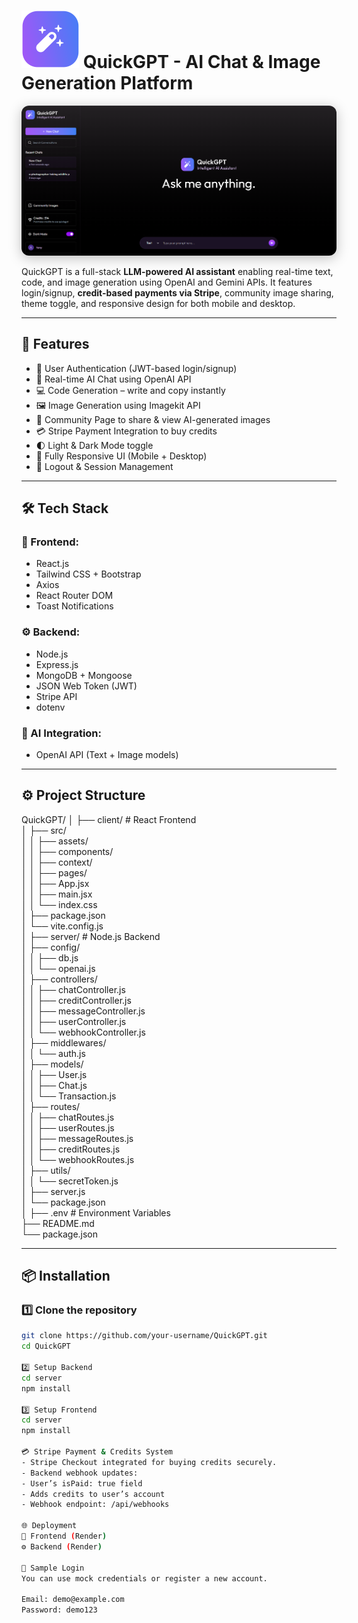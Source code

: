# ![alt text](client/public/favicon.svg) QuickGPT - AI Chat & Image Generation Platform

<p align="center">
  <img src="client/public/Screenshot_2025-10-07_164225.png" 
       alt="QuickGPT Project Preview" 
       width="800" 
       style="border-radius: 12px; box-shadow: 0px 4px 20px rgba(0,0,0,0.25);" />
</p>

QuickGPT is a full-stack **LLM-powered AI assistant** enabling real-time text, code,
and image generation using OpenAI and Gemini APIs. It features login/signup,
**credit-based payments via Stripe**, community image sharing, theme toggle, and
responsive design for both mobile and desktop.   

---

## 🚀 Features

- 🔐 User Authentication (JWT-based login/signup)  
- 💬 Real-time AI Chat using OpenAI API  
- 💻 Code Generation – write and copy instantly  
- 🖼️ Image Generation using Imagekit API  
- 🌆 Community Page to share & view AI-generated images  
- 💳 Stripe Payment Integration to buy credits  
- 🌓 Light & Dark Mode toggle  
- 📱 Fully Responsive UI (Mobile + Desktop)  
- 🚪 Logout & Session Management  

---

## 🛠️ Tech Stack

### 🧩 Frontend:
- React.js  
- Tailwind CSS + Bootstrap  
- Axios  
- React Router DOM  
- Toast Notifications  

### ⚙️ Backend:
- Node.js  
- Express.js  
- MongoDB + Mongoose  
- JSON Web Token (JWT)  
- Stripe API  
- dotenv  

### 🧠 AI Integration:
- OpenAI API (Text + Image models)

---

## ⚙️ Project Structure

QuickGPT/
│
├── client/                  # React Frontend  
│   ├── src/  
│   │   ├── assets/  
│   │   ├── components/  
│   │   ├── context/  
│   │   ├── pages/  
│   │   ├── App.jsx  
│   │   ├── main.jsx  
│   │   └── index.css  
│   ├── package.json  
│   └── vite.config.js  
│
├── server/                  # Node.js Backend  
│   ├── config/  
│   │   ├── db.js  
│   │   └── openai.js  
│   ├── controllers/  
│   │   ├── chatController.js  
│   │   ├── creditController.js  
│   │   ├── messageController.js  
│   │   ├── userController.js  
│   │   └── webhookController.js  
│   ├── middlewares/  
│   │   └── auth.js  
│   ├── models/  
│   │   ├── User.js  
│   │   ├── Chat.js  
│   │   └── Transaction.js  
│   ├── routes/  
│   │   ├── chatRoutes.js  
│   │   ├── userRoutes.js  
│   │   ├── messageRoutes.js  
│   │   ├── creditRoutes.js  
│   │   └── webhookRoutes.js  
│   ├── utils/  
│   │   └── secretToken.js  
│   ├── server.js  
│   └── package.json  
│
├── .env                     # Environment Variables  
├── README.md  
└── package.json  

---

## 📦 Installation

### 1️⃣ Clone the repository
```bash
git clone https://github.com/your-username/QuickGPT.git
cd QuickGPT

2️⃣ Setup Backend
cd server
npm install

3️⃣ Setup Frontend
cd server
npm install

💳 Stripe Payment & Credits System
- Stripe Checkout integrated for buying credits securely.
- Backend webhook updates: 
- User’s isPaid: true field
- Adds credits to user’s account
- Webhook endpoint: /api/webhooks

🌐 Deployment
🚀 Frontend (Render)
⚙️ Backend (Render)

🧪 Sample Login
You can use mock credentials or register a new account.

Email: demo@example.com
Password: demo123
